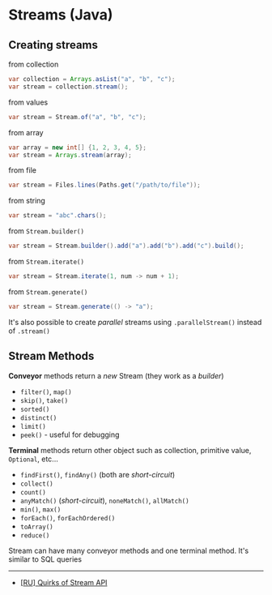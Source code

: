 # Streams (Java)

## Creating streams

from collection

```java
var collection = Arrays.asList("a", "b", "c");
var stream = collection.stream();
```

from values

```java
var stream = Stream.of("a", "b", "c");
```

from array

```java
var array = new int[] {1, 2, 3, 4, 5};
var stream = Arrays.stream(array);
```

from file

```java
var stream = Files.lines(Paths.get("/path/to/file"));
```

from string

```java
var stream = "abc".chars();
```

from `Stream.builder()`

```java
var stream = Stream.builder().add("a").add("b").add("c").build();
```

from `Stream.iterate()`

```java
var stream = Stream.iterate(1, num -> num + 1);
```

from `Stream.generate()`

```java
var stream = Stream.generate(() -> "a");
```

It's also possible to create _parallel_ streams using `.parallelStream()` instead of `.stream()`

## Stream Methods

**Conveyor** methods return a _new_ Stream (they work as a _builder_)

- `filter()`, `map()`
- `skip()`, `take()`
- `sorted()`
- `distinct()`
- `limit()`
- `peek()` - useful for debugging

**Terminal** methods return other object such as collection, primitive value, `Optional`, etc...

- `findFirst()`, `findAny()` (both are _short-circuit_)
- `collect()`
- `count()`
- `anyMatch()` (_short-circuit_), `noneMatch()`, `allMatch()`
- `min()`, `max()`
- `forEach()`, `forEachOrdered()`
- `toArray()`
- `reduce()`

Stream can have many conveyor methods and one terminal method.
It's similar to SQL queries

---

- [[RU] Quirks of Stream API](https://youtu.be/1_Zj3gS_a3E)
